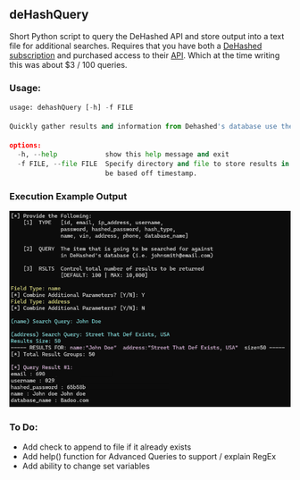 ## deHashQuery
Short Python script to query the DeHashed API and store output into a text file for additional searches. Requires that you have both a [DeHashed subscription](https://dehashed.com/pricing) and purchased access to their [API](https://dehashed.com/api). Which at the time writing this was about $3 / 100 queries.   

### Usage:
```python
usage: dehashQuery [-h] -f FILE

Quickly gather results and information from Dehashed's database use their API.

options:
  -h, --help            show this help message and exit
  -f FILE, --file FILE  Specify directory and file to store results in. If no file specified then default naming will
                        be based off timestamp.
```
### Execution Example Output
![DeHashed API Linux](/assets/deHashQuery/Sample%20Script%20Execution.png)

### To Do:
- Add check to append to file if it already exists
- Add help() function for Advanced Queries to support / explain RegEx
- Add ability to change set variables

